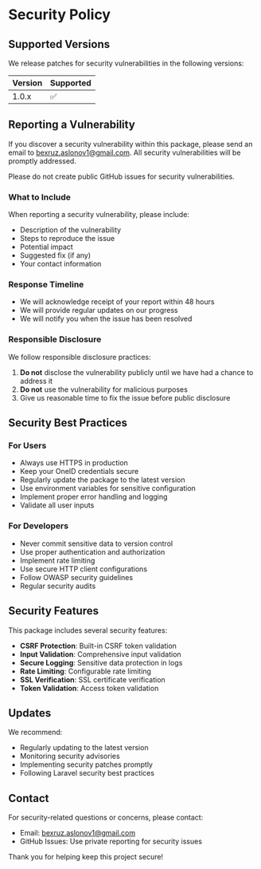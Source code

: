 # Security Policy

## Supported Versions

We release patches for security vulnerabilities in the following versions:

| Version | Supported          |
| ------- | ------------------ |
| 1.0.x   | :white_check_mark: |

## Reporting a Vulnerability

If you discover a security vulnerability within this package, please send an email to [bexruz.aslonov1@gmail.com](mailto:bexruz.aslonov1@gmail.com). All security vulnerabilities will be promptly addressed.

Please do not create public GitHub issues for security vulnerabilities.

### What to Include

When reporting a security vulnerability, please include:

- Description of the vulnerability
- Steps to reproduce the issue
- Potential impact
- Suggested fix (if any)
- Your contact information

### Response Timeline

- We will acknowledge receipt of your report within 48 hours
- We will provide regular updates on our progress
- We will notify you when the issue has been resolved

### Responsible Disclosure

We follow responsible disclosure practices:

1. **Do not** disclose the vulnerability publicly until we have had a chance to address it
2. **Do not** use the vulnerability for malicious purposes
3. Give us reasonable time to fix the issue before public disclosure

## Security Best Practices

### For Users

- Always use HTTPS in production
- Keep your OneID credentials secure
- Regularly update the package to the latest version
- Use environment variables for sensitive configuration
- Implement proper error handling and logging
- Validate all user inputs

### For Developers

- Never commit sensitive data to version control
- Use proper authentication and authorization
- Implement rate limiting
- Use secure HTTP client configurations
- Follow OWASP security guidelines
- Regular security audits

## Security Features

This package includes several security features:

- **CSRF Protection**: Built-in CSRF token validation
- **Input Validation**: Comprehensive input validation
- **Secure Logging**: Sensitive data protection in logs
- **Rate Limiting**: Configurable rate limiting
- **SSL Verification**: SSL certificate verification
- **Token Validation**: Access token validation

## Updates

We recommend:

- Regularly updating to the latest version
- Monitoring security advisories
- Implementing security patches promptly
- Following Laravel security best practices

## Contact

For security-related questions or concerns, please contact:

- Email: [bexruz.aslonov1@gmail.com](mailto:bexruz.aslonov1@gmail.com)
- GitHub Issues: Use private reporting for security issues

Thank you for helping keep this project secure!
